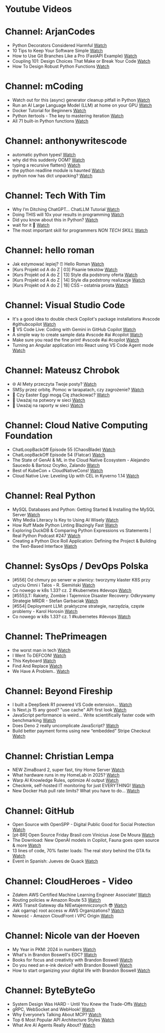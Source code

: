
Youtube Videos
==============

# Channel: ArjanCodes
  
 - Python Decorators Considered Harmful  [Watch](https://youtu.be/dVnNc9oEnF8)  
 - 10 Tips to Keep Your Software Simple  [Watch](https://youtu.be/0U-RwnWaFIM)  
 - How to Use Git Branches Like a Pro (FastAPI Example)  [Watch](https://youtu.be/viAZQjs5lHk)  
 - Coupling 101: Design Choices That Make or Break Your Code  [Watch](https://youtu.be/MM9VQp-k0JQ)  
 - How To Design Robust Python Functions  [Watch](https://youtu.be/g-Cytq7YDCc)
# Channel: mCoding
  
 - Watch out for this (async) generator cleanup pitfall in Python  [Watch](https://youtu.be/N56Jrqc7SBk)  
 - Run an AI Large Language Model (LLM) at home on your GPU  [Watch](https://youtu.be/RejIVgfER-4)  
 - Docker Tutorial for Beginners  [Watch](https://youtu.be/b0HMimUb4f0)  
 - Python itertools - The key to mastering iteration  [Watch](https://youtu.be/1p7xa_BHYDs)  
 - All 71 built-in Python functions  [Watch](https://youtu.be/7Qu_KXc7xSI)
# Channel: anthonywritescode
  
 - automatic python types!  [Watch](https://youtu.be/YTDpiP1-PRg)  
 - why did this suddenly OOM?  [Watch](https://youtu.be/xEfDMjogJnw)  
 - typing a recursive flatten()  [Watch](https://youtu.be/pXcV_OJI7j4)  
 - the python readline module is haunted  [Watch](https://youtu.be/b0JQkTWjg6g)  
 - python now has dict unpacking?  [Watch](https://youtu.be/eqiM0xRmFJg)
# Channel: Tech With Tim
  
 - Why I’m Ditching ChatGPT… ChatLLM Tutorial  [Watch](https://youtu.be/EYcDauqeJjI)  
 - Doing THIS will 10x your results in programming  [Watch](https://youtu.be/3fumECblrDg)  
 - Did you know about this in Python?  [Watch](https://youtu.be/z1tXFuG8afE)  
 - wait for it   🤣  [Watch](https://youtu.be/JT_bU1A_WZM)  
 - The most important skill for programmers *NON TECH SKILL*  [Watch](https://youtu.be/pwSPYS-siTg)
# Channel: hello roman
  
 - Jak estymować lepiej? ⏰  Hello Roman  [Watch](https://youtu.be/trm4-53gp4g)  
 - [Kurs Projekt od A do Z | 03] Pisanie tekstów  [Watch](https://youtu.be/vTmJh0nX6Sk)  
 - [Kurs Projekt od A do Z | 13] Style dla podstrony oferta  [Watch](https://youtu.be/vVJeRbTPT4U)  
 - [Kurs Projekt od A do Z | 14] Style dla podstrony realizacje  [Watch](https://youtu.be/dL-0uYN72mM)  
 - [Kurs Projekt od A do Z | 18] CSS – ostatnia prosta  [Watch](https://youtu.be/f8tPJdD1_TE)
# Channel: Visual Studio Code
  
 - It's a good idea to double check Copilot's package installations #vscode #githubcopilot  [Watch](https://youtu.be/DX98JRTsYxc)  
 - 🔴 VS Code Live: Coding with Gemini in GitHub Copilot  [Watch](https://youtu.be/anVJ3tktOh4)  
 - A simple way to create sample data #vscode #ai #copilot  [Watch](https://youtu.be/aETKL7t9jyU)  
 - Make sure you read the fine print! #vscode #ai #copilot  [Watch](https://youtu.be/Zw21-4JpBKc)  
 - Turning an Angular application into React using VS Code Agent mode  [Watch](https://youtu.be/hyhZKRAQdLs)
# Channel: Mateusz Chrobok
  
 - 🌐 AI Mety przeczyta Twoje posty?  [Watch](https://youtu.be/P-OdqT7hOsI)  
 - SMSy przez orbitę. Pomoc w tarapatach, czy zagrożenie?  [Watch](https://youtu.be/C0VAucNTJL0)  
 - 🥚 Czy Easter Eggi mogą Cię zhackować?  [Watch](https://youtu.be/Huhn-IbIbCE)  
 - 🐺 Uważaj na potwory w sieci  [Watch](https://youtu.be/52JN-xTGznQ)  
 - 🤖 Uważaj na raporty w sieci  [Watch](https://youtu.be/WyiA6QxQ4Tg)
# Channel: Cloud Native Computing Foundation
  
 - ChatLoopBackOff Episode 55 (​ChaosBlade)  [Watch](https://youtu.be/wvl4yJ9mABM)  
 - ChatLoopBackOff Episode 54 (​Flatcar)  [Watch](https://youtu.be/jR_-xUwi3qc)  
 - The State of GenAI & ML in the Cloud Native Ecosystem - Alejandro Saucedo & Bartosz Ocytko, Zalando  [Watch](https://youtu.be/0uJGmMZGUJE)  
 - Best of KubeCon + CloudNativeCons!  [Watch](https://youtu.be/mKejvdE2U8g)  
 - Cloud Native Live: Leveling Up with CEL in Kyverno 1.14  [Watch](https://youtu.be/OP9fl4w8hVQ)
# Channel: Real Python
  
 - MySQL Databases and Python: Getting Started & Installing the MySQL Server  [Watch](https://youtu.be/Xyvhi6JmM4c)  
 - Why Media Literacy Is Key to Using AI Wisely  [Watch](https://youtu.be/pJKn2jbzigo)  
 - How Ruff Made Python Linting Blazingly Fast  [Watch](https://youtu.be/pbCK50uXX1s)  
 - Exploring DuckDB & Comparing Python Expressions vs Statements | Real Python Podcast #247  [Watch](https://youtu.be/uyq3SXXR1Zw)  
 - Creating a Python Dice Roll Application: Defining the Project & Building the Text-Based Interface  [Watch](https://youtu.be/d4ocDG5ih_s)
# Channel: SysOps / DevOps Polska
  
 - [#556] Od chmury po serwer w piwnicy: tworzymy klaster K8S przy użyciu Omni i Talos - R. Siemiński  [Watch](https://youtu.be/H2jIdozoWW4)  
 - Co nowego w k8s 1.33? cz. 2 #kubernetes #devops  [Watch](https://youtu.be/OCfHQDlrt60)  
 - [#555]LT: Rakiety, Zombie i Tajemnice Disaster Recovery: Odkrywamy Strategie MRDR - Stefan Garbaciak  [Watch](https://youtu.be/hhDHSPMJAKs)  
 - [#554] Deployment LLM: praktyczne strategie, narzędzia, częste problemy - Karol Horosin  [Watch](https://youtu.be/h0SVRcaNr9A)  
 - Co nowego w k8s 1.33? cz. 1 #kubernetes #devops  [Watch](https://youtu.be/c1Nk-Nc8w28)
# Channel: ThePrimeagen
  
 - the worst man in tech  [Watch](https://youtu.be/A_XGsAl-LqY)  
 - I Went To DEFCON!  [Watch](https://youtu.be/GwcFxTuMYmU)  
 - This Keyboard  [Watch](https://youtu.be/dhuX9t2j5Hc)  
 - Find And Replace  [Watch](https://youtu.be/v2a6Nv7RSd0)  
 - We Have A Problem..  [Watch](https://youtu.be/1-0r90bm6CE)
# Channel: Beyond Fireship
  
 - I built a DeepSeek R1 powered VS Code extension…  [Watch](https://youtu.be/clJCDHml2cA)  
 - Is Next.js 15 any good? "use cache" API first look  [Watch](https://youtu.be/xWkozeculPo)  
 - JavaScript performance is weird... Write scientifically faster code with benchmarking  [Watch](https://youtu.be/_pWA4rbzvIg)  
 - Does Deno 2 really uncomplicate JavaScript?  [Watch](https://youtu.be/8IHhvkaVqVE)  
 - Build better payment forms using new “embedded” Stripe Checkout  [Watch](https://youtu.be/7WFXl4-aCxs)
# Channel: Christian Lempa
  
 - NEW ZimaBoard 2, super fast, tiny Home Server  [Watch](https://youtu.be/D038iKKoiYI)  
 - What hardware runs in my HomeLab in 2025?  [Watch](https://youtu.be/4QlawuxRY00)  
 - Warp AI Knowledge Rules, optimize AI output  [Watch](https://youtu.be/GZtWIU0T888)  
 - Checkmk, self-hosted IT monitoring for just EVERYTHING!  [Watch](https://youtu.be/Rb1_7gbgS7k)  
 - New Docker Hub pull rate limits? What you have to do…  [Watch](https://youtu.be/JNkLbT_2JQg)
# Channel: GitHub
  
 - Open Source with OpenSPP - Digital Public Good for Social Protection  [Watch](https://youtu.be/K1oNHBavlq8)  
 - [pt-BR] Open Source Friday Brasil  com Vinicius Jose De Moura  [Watch](https://youtu.be/3JqQV2UwDNA)  
 - The Download: New OpenAI models in Copilot, Fauna goes open source & more  [Watch](https://youtu.be/Z5ocxtb5nNI)  
 - 13 lines of code, 70% faster loads: The real story behind the GTA fix  [Watch](https://youtu.be/gLI8-l3ftjY)  
 - Event in Spanish: Jueves de Quack  [Watch](https://youtu.be/r_6YR4KIoxU)
# Channel: CloudHeroes - Video
  
 - Zdałem AWS Certified Machine Learning Engineer Associate!  [Watch](https://youtu.be/leMqxVRNpmQ)  
 - Routing policies w Amazon Route 53  [Watch](https://youtu.be/AJb-VYx7jvU)  
 - AWS Transit Gateway dla NIEwtajemniczonych 😎  [Watch](https://youtu.be/06n86Z0sr-k)  
 - Jak ogarnąć root access w AWS Organizations?  [Watch](https://youtu.be/q5Lyj7RYxBk)  
 - Nowość - Amazon CloudFront i VPC Origin  [Watch](https://youtu.be/QEpjk36AEIA)
# Channel: Nicole van der Hoeven
  
 - My Year in PKM: 2024 in numbers  [Watch](https://youtu.be/NxCZ8GaM-Vw)  
 - What's in Brandon Boswell's EDC?  [Watch](https://youtu.be/Noswl0jCA4k)  
 - Books for focus and creativity with Brandon Boswell  [Watch](https://youtu.be/Ugc4U8Rx7RM)  
 - Do you need an e-ink device? with Brandon Boswell  [Watch](https://youtu.be/uUKPV6mWMFM)  
 - How to start organizing your digital life with Brandon Boswell  [Watch](https://youtu.be/Ykhyw3T3ICU)
# Channel: ByteByteGo
  
 - System Design Was HARD - Until You Knew the Trade-Offs  [Watch](https://youtu.be/1nENigGr-a0)  
 - gRPC, WebSocket and WebHook!  [Watch](https://youtu.be/f7KgDNZU3-Y)  
 - Why Everyone’s Talking About MCP?  [Watch](https://youtu.be/_d0duu3dED4)  
 - Top 6 Most Popular API Architecture Styles  [Watch](https://youtu.be/PNRbanEKGtw)  
 - What Are AI Agents Really About?  [Watch](https://youtu.be/eHEHE2fpnWQ)